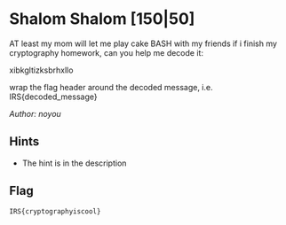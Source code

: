 # Shalom Shalom [150|50]
AT least my mom will let me play cake BASH with my friends if i finish my cryptography homework, can you help me decode it:

xibkgltizksbrhxllo

wrap the flag header around the decoded message, i.e. IRS{decoded_message}

_Author: noyou_

## Hints
 * The hint is in the description

## Flag
`IRS{cryptographyiscool}`
